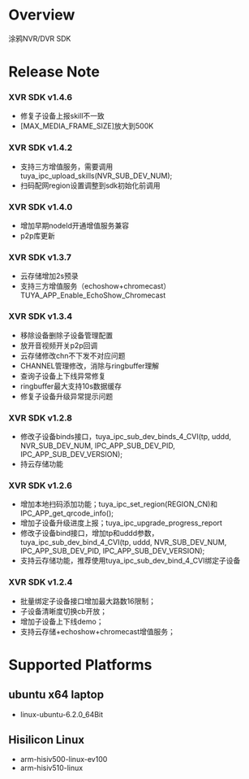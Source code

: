 # Overview

涂鸦NVR/DVR SDK

# Release Note

### XVR SDK v1.4.6
* 修复子设备上报skill不一致
* [MAX_MEDIA_FRAME_SIZE]放大到500K
### XVR SDK v1.4.2
* 支持三方增值服务，需要调用tuya_ipc_upload_skills(NVR_SUB_DEV_NUM);
* 扫码配网region设置调整到sdk初始化前调用
### XVR SDK v1.4.0
* 增加早期nodeId开通增值服务兼容
* p2p库更新
### XVR SDK v1.3.7
* 云存储增加2s预录
* 支持三方增值服务（echoshow+chromecast）TUYA_APP_Enable_EchoShow_Chromecast
### XVR SDK v1.3.4
* 移除设备删除子设备管理配置
* 放开音视频开关p2p回调
* 云存储修改chn不下发不对应问题
* CHANNEL管理修改，消除与ringbuffer理解
* 查询子设备上下线异常修复
* ringbuffer最大支持10s数据缓存
* 修复子设备升级异常提示问题
### XVR SDK v1.2.8
* 修改子设备binds接口，tuya_ipc_sub_dev_binds_4_CVI(tp, uddd, NVR_SUB_DEV_NUM, IPC_APP_SUB_DEV_PID, IPC_APP_SUB_DEV_VERSION);<br>
* 持云存储功能<br>
### XVR SDK v1.2.6
* 增加本地扫码添加功能；tuya_ipc_set_region(REGION_CN)和IPC_APP_get_qrcode_info();<br>
* 增加子设备升级进度上报；tuya_ipc_upgrade_progress_report<br>
* 修改子设备bind接口，增加tp和uddd参数，tuya_ipc_sub_dev_bind_4_CVI(tp, uddd, NVR_SUB_DEV_NUM, IPC_APP_SUB_DEV_PID, IPC_APP_SUB_DEV_VERSION);<br>
* 支持云存储功能，推荐使用tuya_ipc_sub_dev_bind_4_CVI绑定子设备<br>
### XVR SDK v1.2.4
* 批量绑定子设备接口增加最大路数16限制；<br>
* 子设备清晰度切换cb开放；<br>
* 增加子设备上下线demo；<br>
* 支持云存储+echoshow+chromecast增值服务；<br>

# Supported Platforms

## ubuntu x64 laptop
* linux-ubuntu-6.2.0_64Bit

## Hisilicon Linux
* arm-hisiv500-linux-ev100
* arm-hisiv510-linux
